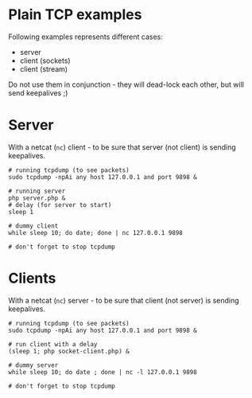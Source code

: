 # Plain TCP examples

Following examples represents different cases:

- server
- client (sockets)
- client (stream)

Do not use them in conjunction - they will dead-lock each other, but will send keepalives ;)

# Server

With a netcat (`nc`) client - to be sure that server (not client) is sending keepalives.

```shell
# running tcpdump (to see packets)
sudo tcpdump -npAi any host 127.0.0.1 and port 9898 &

# running server
php server.php &
# delay (for server to start)
sleep 1

# dummy client
while sleep 10; do date; done | nc 127.0.0.1 9898

# don't forget to stop tcpdump
```

# Clients

With a netcat (`nc`) server - to be sure that client (not server) is sending keepalives.

```shell
# running tcpdump (to see packets)
sudo tcpdump -npAi any host 127.0.0.1 and port 9898 &

# run client with a delay
(sleep 1; php socket-client.php) &

# dummy server
while sleep 10; do date ; done | nc -l 127.0.0.1 9898

# don't forget to stop tcpdump
```
